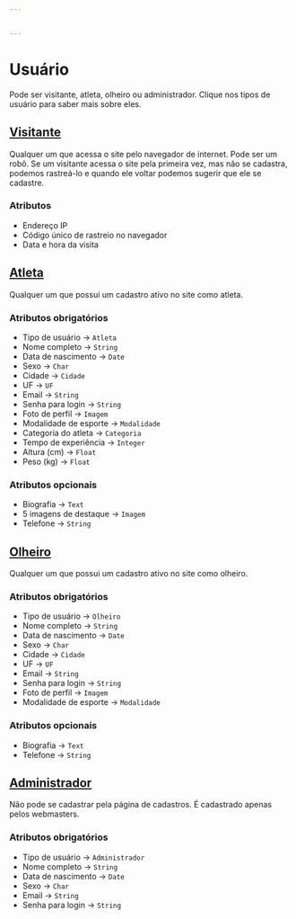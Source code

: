 ```yaml
---


---
```


<h1 id="usuário">Usuário</h1>
<p>Pode ser visitante, atleta, olheiro ou administrador. Clique nos tipos de usuário para saber mais sobre eles.</p>
<h2 id="visitante"><a href="https://bruno-lombardi.github.io/doc-agente/docs/estudo_de_caso#visitante">Visitante</a></h2>
<p>Qualquer um que acessa o site pelo navegador de internet. Pode ser um robô. Se um visitante acessa o site pela primeira vez, mas não se cadastra, podemos rastreá-lo e quando ele voltar podemos sugerir que ele se cadastre.</p>
<h3 id="atributos">Atributos</h3>
<ul>
<li>Endereço IP</li>
<li>Código único de rastreio no navegador</li>
<li>Data e hora da visita</li>
</ul>
<h2 id="atleta"><a href="https://bruno-lombardi.github.io/doc-agente/docs/estudo_de_caso#atleta">Atleta</a></h2>
<p>Qualquer um que possui um cadastro ativo no site como atleta.</p>
<h3 id="atributos-obrigatórios">Atributos obrigatórios</h3>
<ul>
<li>Tipo de usuário -&gt; <code>Atleta</code></li>
<li>Nome completo -&gt; <code>String</code></li>
<li>Data de nascimento -&gt; <code>Date</code></li>
<li>Sexo -&gt; <code>Char</code></li>
<li>Cidade -&gt; <code>Cidade</code></li>
<li>UF -&gt; <code>UF</code></li>
<li>Email -&gt; <code>String</code></li>
<li>Senha para login -&gt; <code>String</code></li>
<li>Foto de perfil -&gt; <code>Imagem</code></li>
<li>Modalidade de esporte -&gt; <code>Modalidade</code></li>
<li>Categoria do atleta -&gt; <code>Categoria</code></li>
<li>Tempo de experiência -&gt; <code>Integer</code></li>
<li>Altura (cm) -&gt; <code>Float</code></li>
<li>Peso (kg) -&gt; <code>Float</code></li>
</ul>
<h3 id="atributos-opcionais">Atributos opcionais</h3>
<ul>
<li>Biografia -&gt; <code>Text</code></li>
<li>5 imagens de destaque -&gt; <code>Imagem</code></li>
<li>Telefone -&gt; <code>String</code></li>
</ul>
<h2 id="olheiro"><a href="https://bruno-lombardi.github.io/doc-agente/docs/estudo_de_caso#olheiro">Olheiro</a></h2>
<p>Qualquer um que possui um cadastro ativo no site como olheiro.</p>
<h3 id="atributos-obrigatórios-1">Atributos obrigatórios</h3>
<ul>
<li>Tipo de usuário -&gt; <code>Olheiro</code></li>
<li>Nome completo -&gt; <code>String</code></li>
<li>Data de nascimento -&gt; <code>Date</code></li>
<li>Sexo -&gt; <code>Char</code></li>
<li>Cidade -&gt; <code>Cidade</code></li>
<li>UF -&gt; <code>UF</code></li>
<li>Email -&gt; <code>String</code></li>
<li>Senha para login -&gt; <code>String</code></li>
<li>Foto de perfil -&gt; <code>Imagem</code></li>
<li>Modalidade de esporte -&gt; <code>Modalidade</code></li>
</ul>
<h3 id="atributos-opcionais-1">Atributos opcionais</h3>
<ul>
<li>Biografia -&gt; <code>Text</code></li>
<li>Telefone -&gt; <code>String</code></li>
</ul>
<h2 id="administrador"><a href="https://bruno-lombardi.github.io/doc-agente/docs/estudo_de_caso#administrador">Administrador</a></h2>
<p>Não pode se cadastrar pela página de cadastros. É cadastrado apenas pelos webmasters.</p>
<h3 id="atributos-obrigatórios-2">Atributos obrigatórios</h3>
<ul>
<li>Tipo de usuário -&gt; <code>Administrador</code></li>
<li>Nome completo -&gt; <code>String</code></li>
<li>Data de nascimento -&gt; <code>Date</code></li>
<li>Sexo -&gt; <code>Char</code></li>
<li>Email -&gt; <code>String</code></li>
<li>Senha para login -&gt; <code>String</code></li>
</ul>

